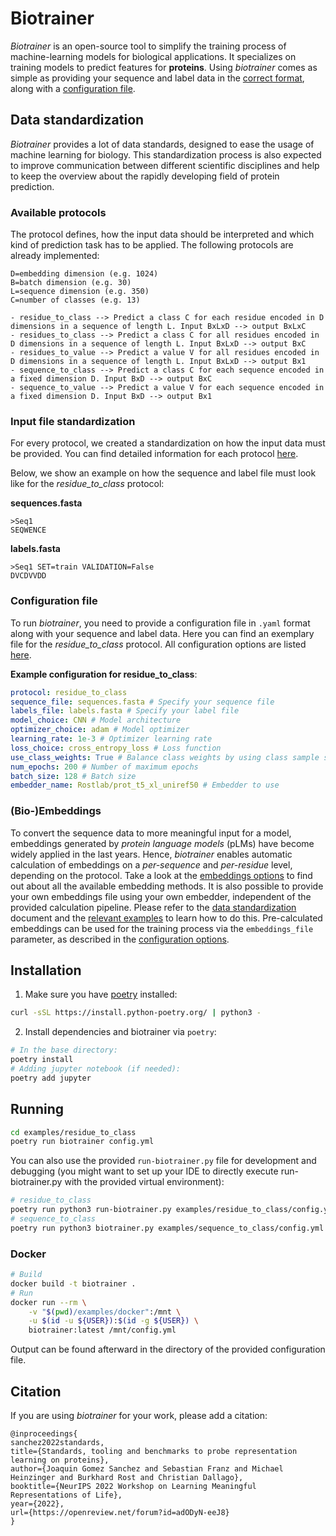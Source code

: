 # Biotrainer

*Biotrainer* is an open-source tool to simplify the training process of machine-learning models for biological
applications. It specializes on training models to predict features for **proteins**. 
Using *biotrainer* comes as simple as providing your sequence and label data in the 
[correct format](#data-standardization), along with a [configuration file](#example-configuration-file).

## Data standardization

*Biotrainer* provides a lot of data standards, designed to ease the usage of machine learning for biology. 
This standardization process is also expected to improve communication between different scientific disciplines
and help to keep the overview about the rapidly developing field of protein prediction.


### Available protocols

The protocol defines, how the input data should be interpreted and which kind of prediction task has to be applied.
The following protocols are already implemented:
```text
D=embedding dimension (e.g. 1024)
B=batch dimension (e.g. 30)
L=sequence dimension (e.g. 350)
C=number of classes (e.g. 13)

- residue_to_class --> Predict a class C for each residue encoded in D dimensions in a sequence of length L. Input BxLxD --> output BxLxC
- residues_to_class --> Predict a class C for all residues encoded in D dimensions in a sequence of length L. Input BxLxD --> output BxC
- residues_to_value --> Predict a value V for all residues encoded in D dimensions in a sequence of length L. Input BxLxD --> output Bx1
- sequence_to_class --> Predict a class C for each sequence encoded in a fixed dimension D. Input BxD --> output BxC
- sequence_to_value --> Predict a value V for each sequence encoded in a fixed dimension D. Input BxD --> output Bx1
```

### Input file standardization

For every protocol, we created a standardization on how the input data must be provided. You can find detailed 
information for each protocol [here](docs/data_standardization.md).

Below, we show an example on how the sequence and label file must look like for the *residue_to_class* protocol:

**sequences.fasta**
```fasta
>Seq1
SEQWENCE
```

**labels.fasta**
```fasta
>Seq1 SET=train VALIDATION=False
DVCDVVDD
```

### Configuration file

To run *biotrainer*, you need to provide a configuration file in `.yaml` format along with your sequence and label data. 
Here you can find an exemplary file for the *residue_to_class* protocol. All configuration options are listed
[here](docs/config_file_options.md).

**Example configuration for residue_to_class**:
```yaml
protocol: residue_to_class
sequence_file: sequences.fasta # Specify your sequence file
labels_file: labels.fasta # Specify your label file
model_choice: CNN # Model architecture 
optimizer_choice: adam # Model optimizer
learning_rate: 1e-3 # Optimizer learning rate
loss_choice: cross_entropy_loss # Loss function 
use_class_weights: True # Balance class weights by using class sample size in the given dataset
num_epochs: 200 # Number of maximum epochs
batch_size: 128 # Batch size
embedder_name: Rostlab/prot_t5_xl_uniref50 # Embedder to use
```

### (Bio-)Embeddings

To convert the sequence data to more meaningful input for a model, embeddings generated by 
*protein language models* (pLMs) have become widely applied in the last years. 
Hence, *biotrainer* enables automatic calculation of embeddings on a *per-sequence* and *per-residue* level, 
depending on the protocol. 
Take a look at the [embeddings options](docs/config_file_options.md#embeddings) to find out about all the available
embedding methods. It is also possible to provide your own embeddings file using your own embedder, 
independent of the provided calculation pipeline. Please refer to the 
[data standardization](docs/data_standardization.md#embeddings) document and the 
[relevant examples](examples/custom_embeddings/) to learn how to do this. Pre-calculated embeddings can be used for
the training process via the `embeddings_file` parameter, 
as described in the [configuration options](docs/config_file_options.md#embeddings).

## Installation

1. Make sure you have [poetry](https://python-poetry.org/) installed: 
```bash
curl -sSL https://install.python-poetry.org/ | python3 -
```

2. Install dependencies and biotrainer via `poetry`:
```bash
# In the base directory:
poetry install
# Adding jupyter notebook (if needed):
poetry add jupyter
```

## Running

```bash
cd examples/residue_to_class
poetry run biotrainer config.yml
```

You can also use the provided `run-biotrainer.py` file for development and debugging (you might want to set up your 
IDE to directly execute run-biotrainer.py with the provided virtual environment):
```bash
# residue_to_class
poetry run python3 run-biotrainer.py examples/residue_to_class/config.yml
# sequence_to_class
poetry run python3 biotrainer.py examples/sequence_to_class/config.yml
```

### Docker

```bash
# Build
docker build -t biotrainer .
# Run
docker run --rm \
    -v "$(pwd)/examples/docker":/mnt \
    -u $(id -u ${USER}):$(id -g ${USER}) \
    biotrainer:latest /mnt/config.yml
```

Output can be found afterward in the directory of the provided configuration file.


## Citation

If you are using *biotrainer* for your work, please add a citation:

```text
@inproceedings{
sanchez2022standards,
title={Standards, tooling and benchmarks to probe representation learning on proteins},
author={Joaquin Gomez Sanchez and Sebastian Franz and Michael Heinzinger and Burkhard Rost and Christian Dallago},
booktitle={NeurIPS 2022 Workshop on Learning Meaningful Representations of Life},
year={2022},
url={https://openreview.net/forum?id=adODyN-eeJ8}
}
```
